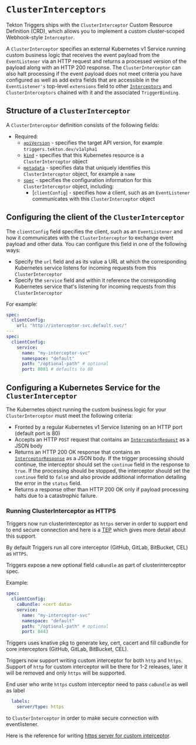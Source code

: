 <!--
---
linkTitle: "ClusterInterceptors"
weight: 5
---
-->
# `ClusterInterceptors`

Tekton Triggers ships with the `ClusterInterceptor` Custom Resource Definition (CRD), which allows you to implement a custom cluster-scoped Webhook-style `Interceptor`.

A `ClusterInterceptor` specifies an external Kubernetes v1 Service running custom business logic that receives the event payload from the
`EventListener` via an HTTP request and returns a processed version of the payload along with an HTTP 200 response. The `ClusterInterceptor` can also
halt processing if the event payload does not meet criteria you have configured as well as add extra fields that are accessible in the `EventListener's`
top-level `extensions` field to other [`Interceptors`](interceptors.md) and `ClusterInterceptors` chained with it and the associated `TriggerBinding`.

## Structure of a `ClusterInterceptor`

A `ClusterInterceptor` definition consists of the following fields:

- Required:
  - [`apiVersion`][kubernetes-overview] - specifies the target API version, for example `triggers.tekton.dev/v1alpha1`
  - [`kind`][kubernetes-overview] - specifies that this Kubernetes resource is a `ClusterInterceptor` object
  - [`metadata`][kubernetes-overview] - specifies data that uniquely identifies this `ClusterInterceptor` object, for example a `name`
  - [`spec`][kubernetes-overview] - specifies the configuration information for this `ClusterInterceptor` object, including:
    - [`clientConfig`] -  specifies how a client, such as an `EventListener` communicates with this `ClusterInterceptor` object

[kubernetes-overview]:
  https://kubernetes.io/docs/concepts/overview/working-with-objects/kubernetes-objects/#required-fields

## Configuring the client of the `ClusterInterceptor`

The `clientConfig` field specifies the client, such as an `EventListener` and how it communicates with the `ClusterInterceptor` to exchange
event payload and other data. You can configure this field in one of the following ways:

- Specify the `url` field and as its value a URL at which the corresponding Kubernetes service listens for incoming requests from this `ClusterInterceptor`
- Specify the `service` field and within it reference the corresponding Kubernetes service that's listening for incoming requests from this `ClusterInterceptor`

For example:

```yaml
spec:
  clientConfig:
    url: "http://interceptor-svc.default.svc/"
---
spec:
  clientConfig:
    service:
      name: "my-interceptor-svc"
      namespace: "default"
      path: "/optional-path" # optional
      port: 8081 # defaults to 80
```

## Configuring a Kubernetes Service for the `ClusterInterceptor`

The Kubernetes object running the custom business logic for your `ClusterInterceptor` must meet the following criteria:

- Fronted by a regular Kubernetes v1 Service listening on an HTTP port (default port is 80)
- Accepts an HTTP `POST` request that contains an [`InterceptorRequest`](https://pkg.go.dev/github.com/tektoncd/triggers/pkg/apis/triggers/v1alpha1#InterceptorRequest) 
  as a JSON body
- Returns an HTTP 200 OK response that contains an [`InterceptorResponse`](https://pkg.go.dev/github.com/tektoncd/triggers/pkg/apis/triggers/v1alpha1#InterceptorResponse) 
  as a JSON body. If the trigger processing should continue, the interceptor should set the `continue` field in the response to `true`. If the processing should be stopped, the interceptor should set the `continue` field to `false` and also provide additional information detailing the error in the `status` field.
- Returns a response other than HTTP 200 OK only if payload processing halts due to a catastrophic failure. 

### Running ClusterInterceptor as HTTPS

Triggers now run clusterinterceptor as `https` server in order to support end to end secure connection and here is a [TEP](https://github.com/tektoncd/community/blob/main/teps/0102-https-connection-to-triggers-interceptor.md) which gives more detail about this support.

By default Triggers run all core interceptor (GitHub, GitLab, BitBucket, CEL) as `HTTPS`.

Triggers expose a new optional field `caBundle` as part of clusterinterceptor spec.

Example:
```yaml
spec:
  clientConfig:
    caBundle: <cert data>
    service:
      name: "my-interceptor-svc"
      namespace: "default"
      path: "/optional-path" # optional
      port: 8443
```

Triggers uses knative pkg to generate key, cert, cacert and fill caBundle for core interceptors (GitHub, GitLab, BitBucket, CEL).

Triggers now support writing custom interceptor for both `http` and `https`. Support of `http` for custom interceptor will be there for 1-2 releases, later it will be removed and only `https` will be supported. 
 
End user who write `https` custom interceptor need to pass `caBundle` as well as label
```yaml
  labels:
    server/type: https
```
to `ClusterInterceptor` in order to make secure connection with eventlistener.

Here is the reference for writing [https server for custom interceptor](https://github.com/tektoncd/triggers/blob/main/cmd/interceptors/main.go). 
